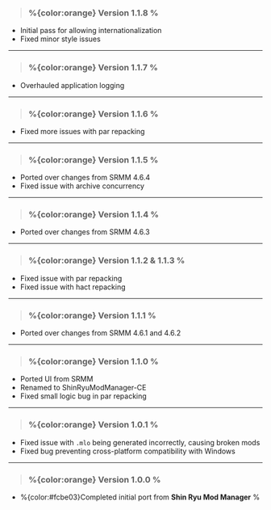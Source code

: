 > ### **%{color:orange} Version 1.1.8 %** ###
* Initial pass for allowing internationalization
* Fixed minor style issues

---

> ### **%{color:orange} Version 1.1.7 %** ###
* Overhauled application logging

---

> ### **%{color:orange} Version 1.1.6 %** ###
* Fixed more issues with par repacking

---

> ### **%{color:orange} Version 1.1.5 %** ###
* Ported over changes from SRMM 4.6.4
* Fixed issue with archive concurrency

---

> ### **%{color:orange} Version 1.1.4 %** ###
* Ported over changes from SRMM 4.6.3

---
 
> ### **%{color:orange} Version 1.1.2 & 1.1.3 %** ###
* Fixed issue with par repacking
* Fixed issue with hact repacking

---

> ### **%{color:orange} Version 1.1.1 %** ###
* Ported over changes from SRMM 4.6.1 and 4.6.2

---

> ### **%{color:orange} Version 1.1.0 %** ###
* Ported UI from SRMM
* Renamed to ShinRyuModManager-CE
* Fixed small logic bug in par repacking

---

> ### **%{color:orange} Version 1.0.1 %** ###
* Fixed issue with `.mlo` being generated incorrectly, causing broken mods
* Fixed bug preventing cross-platform compatibility with Windows

---

> ### **%{color:orange} Version 1.0.0 %** ###
* %{color:#fcbe03}Completed initial port from **Shin Ryu Mod Manager** %